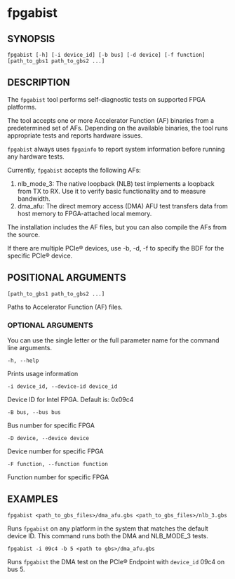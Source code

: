 # fpgabist #

## SYNOPSIS ##
```console
fpgabist [-h] [-i device_id] [-b bus] [-d device] [-f function] [path_to_gbs1 path_to_gbs2 ...]
```

## DESCRIPTION ##
The ```fpgabist``` tool performs self-diagnostic tests on supported FPGA platforms.

The tool accepts one or more Accelerator Function (AF) binaries from a predetermined set of AFs. Depending on the available binaries, 
the tool runs appropriate tests and reports hardware issues.

```fpgabist``` always uses ```fpgainfo``` to report system information before running any hardware tests.

Currently, ```fpgabist``` accepts the following AFs:
   1. nlb_mode_3: The native loopback (NLB) test implements a loopback from TX to RX. Use it to verify basic functionality
   and to measure bandwidth.
   2. dma_afu: The direct memory access (DMA) AFU test transfers data from host memory to FPGA-attached local memory. 

The installation includes the AF files, but you can also compile the AFs from the source. 

If there are multiple PCIe&reg; devices, use -b, -d, -f to specify the BDF for the specific PCIe&reg; device.

## POSITIONAL ARGUMENTS ##
`[path_to_gbs1 path_to_gbs2 ...]`

   Paths to Accelerator Function (AF) files.

### OPTIONAL ARGUMENTS ##

You can use the single letter or the full parameter name for the command line arguments.

`-h, --help`

   Prints usage information

`-i device_id, --device-id device_id`

   Device ID for Intel FPGA. Default is: 0x09c4

`-B bus, --bus bus`

   Bus number for specific FPGA

`-D device, --device device`

   Device number for specific FPGA

`-F function, --function function`

   Function number for specific FPGA

## EXAMPLES ##

`fpgabist <path_to_gbs_files>/dma_afu.gbs <path_to_gbs_files>/nlb_3.gbs`

 Runs ```fpgabist``` on any platform in the system that matches the default device ID. This command runs both the DMA and 
 NLB_MODE_3 tests.
 
 `fpgabist -i 09c4 -b 5 <path to gbs>/dma_afu.gbs`
 
 Runs `fpgabist` the DMA test on the PCIe&reg;  Endpoint with `device_id` 09c4 on bus 5. 
